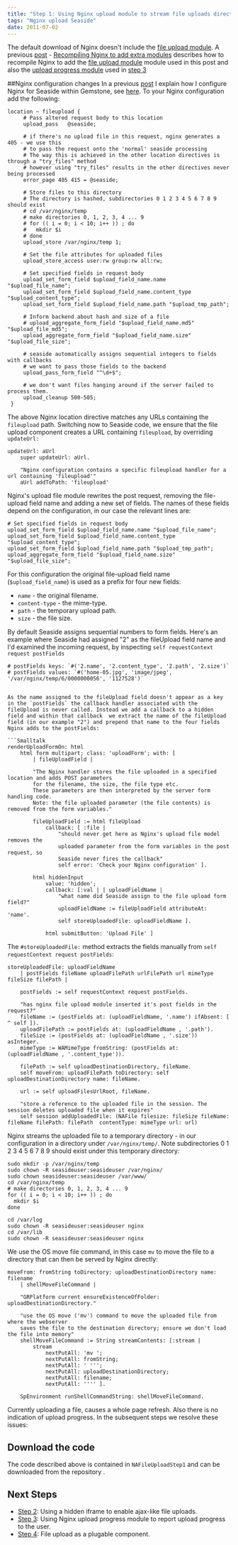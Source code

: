 ```yaml
---
title: "Step 1: Using Nginx upload module to stream file uploads directly to disk"
tags: "Nginx upload Seaside"
date: 2011-07-02
---
```

The default download of Nginx doesn't include the [file upload module](http://www.grid.net.ru/nginx/upload.en.html). A previous  [post](/blog/compiling-nginx-to-add-extra-modules) - [Recompiling Nginx to add extra modules](/blog/compiling-nginx-to-add-extra-modules) describes how to recompile Nginx to add the [file upload module](http://www.grid.net.ru/nginx/upload.en.html) module used in this post and also the [upload progress module](http://wiki.nginx.org/NginxHttpUploadProgressModule) used in [step 3](/blog/File-upload-using-Nginx-and-Seaside---step-3) 

##Nginx configuration changes
In a previous [post](http://www.nickager.com/blog/Installing-Gemstone-on-an-Amazon-EC2-Linux-instance/#configuringNginx) I explain how I configure Nginx for Seaside within Gemstone, see [here](http://www.nickager.com/blog/Installing-Gemstone-on-an-Amazon-EC2-Linux-instance/#configuringNginx). To your Nginx configuration add the following:

```
location ~ fileupload {
     # Pass altered request body to this location
     upload_pass   @seaside;

     # if there's no upload file in this request, nginx generates a 405 - we use this
     # to pass the request onto the 'normal' seaside processing
     # The way this is achieved in the other location directives is through a "try_files" method
     # however using "try_files" results in the other directives never being processed
     error_page 405 415 = @seaside;

     # Store files to this directory
     # The directory is hashed, subdirectories 0 1 2 3 4 5 6 7 8 9 should exist
     # cd /var/nginx/temp
     # make directories 0, 1, 2, 3, 4 ... 9
     # for (( i = 0; i < 10; i++ )) ; do
     #   mkdir $i
     # done
     upload_store /var/nginx/temp 1;

     # Set the file attributes for uploaded files
     upload_store_access user:rw group:rw all:rw;

     # Set specified fields in request body
     upload_set_form_field $upload_field_name.name "$upload_file_name";
     upload_set_form_field $upload_field_name.content_type "$upload_content_type";
     upload_set_form_field $upload_field_name.path "$upload_tmp_path";

     # Inform backend about hash and size of a file
     # upload_aggregate_form_field "$upload_field_name.md5" "$upload_file_md5";
     upload_aggregate_form_field "$upload_field_name.size" "$upload_file_size";

     # seaside automatically assigns sequential integers to fields with callbacks
     # we want to pass those fields to the backend 
     upload_pass_form_field "^\d+$";

     # we don't want files hanging around if the server failed to process them.
     upload_cleanup 500-505;
 }
```

The above Nginx location directive matches any URLs containing the `fileupload` path. Switching now to Seaside code, we ensure that the file upload component creates a URL containing `fileupload`, by overriding `updateUrl:`

```Smalltalk
updateUrl: aUrl
	super updateUrl: aUrl.
	
	"Nginx configuration contains a specific fileupload handler for a url containing 'fileupload'"
	aUrl addToPath: 'fileupload'
```

Nginx's upload file module rewrites the post request, removing the file-upload field name and adding a new set of fields. The names of these fields depend on the configuration, in our case the relevant lines are:

```
# Set specified fields in request body
upload_set_form_field $upload_field_name.name "$upload_file_name";
upload_set_form_field $upload_field_name.content_type "$upload_content_type";
upload_set_form_field $upload_field_name.path "$upload_tmp_path";
upload_aggregate_form_field "$upload_field_name.size" "$upload_file_size";
```

For this configuration the original file-upload field name (`$upload_field_name`) is used as a prefix for four new fields:
* `name` - the original filename.
* `content-type` - the mime-type.
* `path` - the temporary upload path.
* `size` - the file size.

By default Seaside assigns sequential numbers to form fields. Here's an example where Seaside had assigned "2" as the fileUpload field name and I'd examined the incoming request, by inspecting `self requestContext request postFields`

```
# postFields keys: `#('2.name', '2.content_type', '2.path', '2.size')`
# postFields values: `#('home-05.jpg', 'image/jpeg', '/var/nginx/temp/6/0000000056', '1127528')`


As the name assigned to the fileUpload field doesn't appear as a key in the `postFields` the callback handler associated with the fileUpload is never called. Instead we add a callback to a hidden field and within that callback  we extract the name of the fileUpload field (in our example "2") and prepend that name to the four fields Nginx adds to the postFields:

```Smalltalk
renderUploadFormOn: html
	html form multipart; class: 'uploadForm'; with: [
		| fileUploadField |
		
		"The Nginx handler stores the file uploaded in a specified location and adds POST parameters
		for the filename, the size, the file type etc. 
		These parameters are then interpreted by the server form handling code.
		Note: the file uploaded parameter (the file contents) is removed from the form variables."
		
		fileUploadField := html fileUpload
			callback: [ :file | 
				"should never get here as Nginx's upload file model removes the
				uploaded parameter from the form variables in the post request, so
				Seaside never fires the callback"
				self error: 'Check your Nginx configuration' ].
			
		html hiddenInput
			value: 'hidden';
			callback: [:val | | uploadFieldName |
				"what name did Seaside assign to the file upload form field?"
				uploadFieldName := fileUploadField attributeAt: 'name'.
				self storeUploadedFile: uploadFieldName ].
					
        	html submitButton: 'Upload File' ]
```

The `#storeUploadedFile:` method extracts the fields manually from `self requestContext request postFields`:

```Smalltalk
storeUploadedFile: uploadFieldName
 	| postFields fileName uploadFilePath urlFilePath url mimeType fileSize filePath |

	postFields := self requestContext request postFields.

	"has nginx file upload module inserted it's post fields in the request?"
	fileName := (postFields at: (uploadFieldName, '.name') ifAbsent: [ ^ self ]).
	uploadFilePath := postFields at: (uploadFieldName , '.path').
	fileSize := (postFields at: (uploadFieldName , '.size')) asInteger.
	mimeType := WAMimeType fromString: (postFields at: (uploadFieldName , '.content_type')).

	filePath := self uploadDestinationDirectory, fileName.
	self moveFrom: uploadFilePath toDirectory: self uploadDestinationDirectory name: fileName. 
	
	url := self uploadFilesUrlRoot, fileName.		

	"store a reference to the uploaded file in the session. The session deletes uploaded file when it expires"
	self session addUploadedFile: (NAFile filesize: fileSize fileName: fileName filePath: filePath  contentType: mimeType url: url)
```

Nginx streams the uploaded file to a temporary directory - in our configuration in a directory under `/var/nginx/temp/`. Note subdirectories 0 1 2 3 4 5 6 7 8 9 should exist under this temporary directory:

```
sudo mkdir -p /var/nginx/temp
sudo chown -R seasideuser:seasideuser /var/nginx/
sudo chown seasideuser:seasideuser /var/www/
cd /var/nginx/temp
# make directories 0, 1, 2, 3, 4 ... 9
for (( i = 0; i < 10; i++ )) ; do
  mkdir $i
done

cd /var/log
sudo chown -R seasideuser:seasideuser nginx
cd /var/lib
sudo chown -R seasideuser:seasideuser nginx
```

We use the OS move file command, in this case `mv` to move the file to a directory that can then be served by Nginx directly:

```Smalltalk
moveFrom: fromString toDirectory: uploadDestinationDirectory name: filename
	| shellMoveFileCommand |
	
	"GRPlatform current ensureExistenceOfFolder: uploadDestinationDirectory."
	
	"use the OS move ('mv') command to move the uploaded file from where the webserver 
	saves the file to the destination directory; ensure we don't load the file into memory"
	shellMoveFileCommand := String streamContents: [:stream |
		stream 
			nextPutAll: 'mv ';
			nextPutAll: fromString;
			nextPutAll: ' ''';
			nextPutAll: uploadDestinationDirectory;
			nextPutAll: filename;
			nextPutAll: '''' ].
		
	SpEnvironment runShellCommandString: shellMoveFileCommand.
```

Currently uploading a file, causes a whole page refresh. Also there is no indication of upload progress. In the subsequent steps we resolve these issues:

## Download the code
The code described above is contained in `NAFileUploadStep1` and can be downloaded from the repository [](http://www.squeaksource.com/NginxFileUpload).

## Next Steps
* [Step 2](/blog/File-upload-using-Nginx-and-Seaside---step-2): Using a hidden iframe to enable ajax-like file uploads.
* [Step 3](/blog/File-upload-using-Nginx-and-Seaside---step-3): Using Nginx upload progress module to report upload progress to the user.
* [Step 4](/blog/Step-4-File-upload-as-a-plugable-component): File upload as a plugable component.
